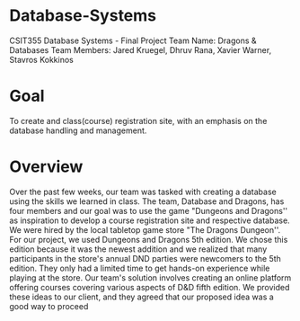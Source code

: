 # Database-Systems
CSIT355 Database Systems - Final Project
Team Name: Dragons & Databases
Team Members: Jared Kruegel, Dhruv Rana, Xavier Warner, Stavros Kokkinos

# Goal 
To create and class(course) registration site, with an emphasis on the database handling and management.

# Overview
 Over the past few weeks, our team was tasked with creating a database using the skills
 we learned in class. The team, Database and Dragons, has four members and our goal was to use
 the game "Dungeons and Dragons'' as inspiration to develop a course registration site and
 respective database. We were hired by the local tabletop game store "The Dragons Dungeon''.
 For our project, we used Dungeons and Dragons 5th edition. We chose this edition because it
 was the newest addition and we realized that many participants in the store's annual DND parties
 were newcomers to the 5th edition. They only had a limited time to get hands-on experience
 while playing at the store. Our team's solution involves creating an online platform offering
 courses covering various aspects of D&D fifth edition. We provided these ideas to our client, and
 they agreed that our proposed idea was a good way to proceed
